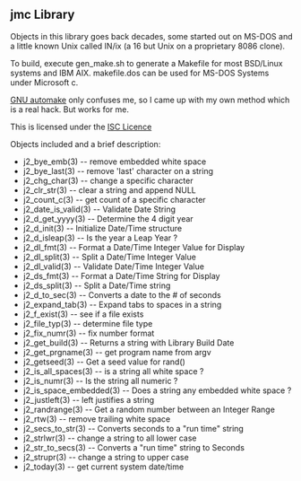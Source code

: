 ## jmc Library

Objects in this library goes back decades, some started out on MS-DOS
and a little known Unix called IN/ix (a 16 but Unix on a proprietary
8086 clone).

To build, execute gen_make.sh to generate a Makefile for most
BSD/Linux systems and IBM AIX.  makefile.dos can be used for MS-DOS
Systems under Microsoft c.

[GNU automake](https://en.wikipedia.org/wiki/Automake)
only confuses me, so I came up with my own method which
is a real hack.  But works for me.

This is licensed under the
[ISC Licence](https://en.wikipedia.org/wiki/ISC_license)

Objects included and a brief description:

* j2_bye_emb(3) -- remove embedded white space
* j2_bye_last(3) -- remove 'last' character on a string
* j2_chg_char(3) -- change a specific character
* j2_clr_str(3) -- clear a string and append NULL
* j2_count_c(3) -- get count of a specific character
* j2_date_is_valid(3) -- Validate Date String
* j2_d_get_yyyy(3) -- Determine the 4 digit year
* j2_d_init(3) -- Initialize Date/Time structure
* j2_d_isleap(3) -- Is the year a Leap Year ?
* j2_dl_fmt(3) -- Format a Date/Time Integer Value for Display
* j2_dl_split(3) -- Split a Date/Time Integer Value
* j2_dl_valid(3) -- Validate Date/Time Integer Value
* j2_ds_fmt(3) -- Format a Date/Time String for Display
* j2_ds_split(3) -- Split a Date/Time string
* j2_d_to_sec(3) -- Converts a date to the # of seconds 
* j2_expand_tab(3) -- Expand tabs to spaces in a string
* j2_f_exist(3) -- see if a file exists
* j2_file_typ(3) -- determine file type
* j2_fix_numr(3) -- fix number format
* j2_get_build(3) -- Returns a string with Library Build Date
* j2_get_prgname(3) -- get program name from argv
* j2_getseed(3) -- Get a seed value for rand()
* j2_is_all_spaces(3) -- is a string all white space ?
* j2_is_numr(3) -- Is the string all numeric ?
* j2_is_space_embedded(3) -- Does a string any embedded white space ?
* j2_justleft(3) -- left justifies a string
* j2_randrange(3) -- Get a random number between an Integer Range
* j2_rtw(3) -- remove trailing white space
* j2_secs_to_str(3) -- Converts seconds to a "run time" string
* j2_strlwr(3) -- change a string to all lower case
* j2_str_to_secs(3) -- Converts a "run time" string to Seconds
* j2_strupr(3) -- change a string to upper case
* j2_today(3) -- get current system date/time

